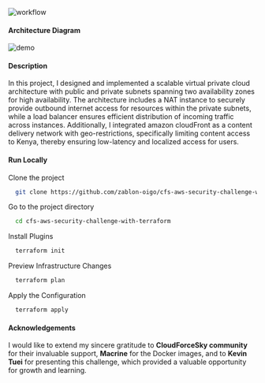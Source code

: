 ![workflow](https://github.com/zablon-oigo/cfs-aws-security-challenge-with-terrafrom/actions/workflows/main.yml/badge.svg)

#### Architecture Diagram

![demo](https://github.com/user-attachments/assets/9145650c-0698-4a7e-b336-f83662154d3f)


#### Description
In this project, I designed and implemented a scalable virtual private cloud architecture with public and private subnets spanning two availability zones for high availability. The architecture includes a NAT instance to securely provide outbound internet access for resources within the private subnets, while a load balancer ensures efficient distribution of incoming traffic across instances. Additionally, I integrated amazon cloudFront as a content delivery network with geo-restrictions, specifically limiting content access to Kenya, thereby ensuring low-latency and localized access for users.
#### Run Locally

Clone the project

```bash
  git clone https://github.com/zablon-oigo/cfs-aws-security-challenge-with-terraform.git
```

Go to the project directory

```bash
  cd cfs-aws-security-challenge-with-terraform
```

Install Plugins

```bash
  terraform init 
```

Preview Infrastructure Changes

```bash
  terraform plan
```
Apply the Configuration

```bash
  terraform apply
```
#### Acknowledgements
I would like to extend my sincere gratitude to **CloudForceSky community** for their invaluable support, **Macrine** for the Docker images, and to **Kevin Tuei** for presenting this challenge, which provided a valuable opportunity for growth and learning.

